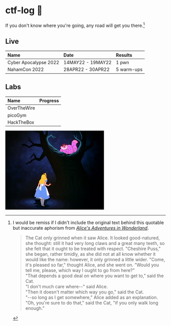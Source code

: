 # ctf-log 🐇
If you don't know where you're going, any road will get you there.[^1]


## Live
| Name | Date | Results | 
| :--- | :--- | :--- |
| Cyber Apocalypse 2022 | 14MAY22 - 19MAY22 | 1 pwn |
| NahamCon 2022 | 28APR22 - 30APR22 | 5 warm-ups |

## Labs
| Name | Progress | 
| :--- | :--- |
| OverTheWire ||
| picoGym ||
| HackTheBox  ||

!["Then it doesn't matter which way you go," said the Cat.](/media/cheshire_cat.png)

[^1]: I would be remiss if I didn't include the original text behind this quotable but inaccurate aphorism from *[Alice's Adventures in Wonderland](https://www.cs.cmu.edu/~rgs/alice-VI.html)*.
    >   The Cat only grinned when it saw Alice. It looked good-natured, she thought: still it had very long claws and a great many teeth, so she felt that it ought to be treated with respect. "Cheshire Puss," she began, rather timidly, as she did not at all know whether it would like the name: however, it only grinned a little wider. "Come, it's pleased so far," thought Alice, and she went on. "Would you tell me, please, which way I ought to go from here?" \
  "That depends a good deal on where you want to get to," said the Cat. \
  "I don't much care where--" said Alice. \
  "Then it doesn't matter which way you go," said the Cat. \
  "--so long as I get somewhere," Alice added as an explanation. \
  "Oh, you're sure to do that," said the Cat, "if you only walk long enough."
